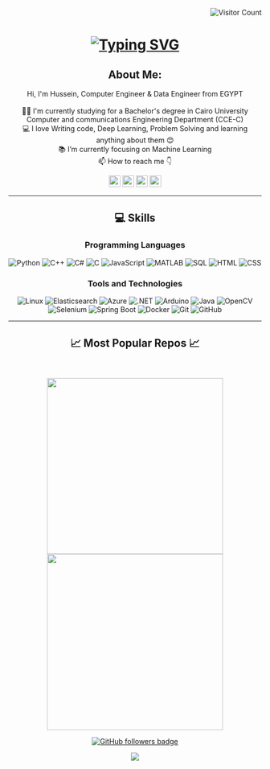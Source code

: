 <p align="right">
  <img src="https://komarev.com/ghpvc/?username=Hussein-Elhawary&label=Profile%20views&color=0e75b6&style=flat" alt="Visitor Count" />
</p>

<h1 align="center">
  <a href="https://git.io/typing-svg">
<a href="https://git.io/typing-svg"><img src="https://readme-typing-svg.herokuapp.com?font=Fira+Code&weight=900&size=30&pause=1000&color=27F2F7&center=true&vCenter=true&random=false&width=435&lines=This+is+Hussein+Elhawary;Nice+To+meet+You+%F0%9F%91%8B" alt="Typing SVG" /></a>
  </a>
</h1>

<h2 align="center">
  About Me:
</h2>
<p align="center">
  Hi, I'm Hussein, Computer Engineer & Data Engineer from EGYPT
  <br>
  <br>
  👨‍🎓 I'm currently studying for a Bachelor's degree in Cairo University Computer and communications Engineering Department (CCE-C)
  <br>
  💻 I love Writing code, Deep Learning, Problem Solving and learning anything about them 😊
  <br>
  📚 I’m currently focusing on Machine Learning
  <br>
  📫 How to reach me 👇
</p>
<p align="center"> <a href="https://www.linkedin.com/in/hussein-elhawary-88044423b/"><img src="https://img.shields.io/badge/linkedin-%230077B5.svg?&style=for-the-badge&logo=linkedin&logoColor=white" height=23></a> <a href="mailto:husseinelhawary@gmail.com"><img src="https://img.shields.io/badge/Gmail-D14836?style=for-the-badge&logo=gmail&logoColor=white" height=23></a>
  <!--  <a href="http://wa.me//201010147580"><img src="https://img.shields.io/badge/WhatsApp-25D366?style=for-the-badge&logo=whatsapp&logoColor=white" height=23></a> --> 
     <!-- <a href="https://twitter.com/HalemoGPA"><img src="https://img.shields.io/badge/Twitter-222222?style=for-the-badge&logo=twitter&logoColor=white" height=23></a> -->
<a href="https://github.com/Hussein-Elhawary/"><img src="https://img.shields.io/badge/GitHub-100000?style=for-the-badge&logo=github&logoColor=white" height=23></a> 
 <!--  <a href="https://www.youtube.com/watch?v=p0uAJ6Eu4Rs"><img src="https://img.shields.io/badge/YouTube-FF0000?style=for-the-badge&logo=youtube&logoColor=white" height=23></a> -->
    <!-- <a href="https://t.me/HalemoGPA"><img src="https://img.shields.io/badge/Telegram-2CA5E0?style=for-the-badge&logo=telegram&logoColor=white" height=23></a> <a href="https://curiouscat.live/HalemoGPA"><img src="https://img.shields.io/badge/Curious%20Cat-ff5c00?style=for-the-badge&logo=curiouscat&logoColor=white" height=23></a> -->
  <a href="https://codeforces.com/profile/husseinelhawary7"><img src="https://img.shields.io/badge/codeforces-%234566B5.svg?&style=for-the-badge&logo=codeforces&logoColor=white" height=23></a></p>
<hr>
<!--Languages and Tools Section-->       
<h2 align="center">
💻 Skills
</h2>
<h3 align="center">
Programming Languages
</h3>
<div align="center">
  <img src="https://skillicons.dev/icons?i=python" alt="Python" />
  <img src="https://skillicons.dev/icons?i=cpp" alt="C++" />
  <img src="https://skillicons.dev/icons?i=cs" alt="C#" />
  <img src="https://skillicons.dev/icons?i=c" alt="C" />
  <img src="https://skillicons.dev/icons?i=js" alt="JavaScript" />
  <img src="https://skillicons.dev/icons?i=matlab" alt="MATLAB" />
  <img src="https://skillicons.dev/icons?i=sqlite" alt="SQL" />
  <img src="https://skillicons.dev/icons?i=html" alt="HTML" />
  <img src="https://skillicons.dev/icons?i=css" alt="CSS" />
</div>

<h3 align="center">
Tools and Technologies
</h3>
<div align="center">
  <img src="https://skillicons.dev/icons?i=linux" alt="Linux" />
  <img src="https://skillicons.dev/icons?i=elasticsearch" alt="Elasticsearch" />
  <img src="https://skillicons.dev/icons?i=azure" alt="Azure" />
  <img src="https://skillicons.dev/icons?i=dotnet" alt=".NET" />
  <img src="https://skillicons.dev/icons?i=arduino" alt="Arduino" />
  <img src="https://skillicons.dev/icons?i=java" alt="Java" />
  <img src="https://skillicons.dev/icons?i=opencv" alt="OpenCV" />
  <img src="https://skillicons.dev/icons?i=selenium" alt="Selenium" />
  <img src="https://skillicons.dev/icons?i=spring" alt="Spring Boot" />
  <img src="https://skillicons.dev/icons?i=docker" alt="Docker" />
  <img src="https://skillicons.dev/icons?i=git" alt="Git" />
  <img src="https://skillicons.dev/icons?i=github" alt="GitHub" />
</div>

<hr>
<h2 align="center">📈 Most Popular Repos 📈</h2>
<br>
<p align="center">
<a href="https://github.com/Hussein-Elhawary/Online-Collaborative-Text-Editor/">
  <img width=350 align="center" src="https://github-readme-stats.vercel.app/api/pin/?username=Hussein-Elhawary&repo=Online-Collaborative-Text-Editor&title_color=ffffff&text_color=c9cacc&icon_color=2bbc8a&bg_color=1d1f21&description_lines_count=5" />
</a>   
  
<a href="https://github.com/Hussein-Elhawary/cReddit-Testing/">
  <img width=350 align="center" src="https://github-readme-stats.vercel.app/api/pin/?username=Hussein-Elhawary&repo=cReddit-Testing&title_color=ffffff&text_color=c9cacc&icon_color=2bbc8a&bg_color=1d1f21&description_lines_count=5" />
</a>    

</p>


<!--
<p  align="center">
<img src="https://visitor-badge.laobi.icu/badge?page_id=HalemoGPA/HalemoGPA" alt="HalemoGPA"/>       
</p>
-->
<p align="center">
  <a href="https://www.github.com/Hussein-Elhawary" target="_blank" rel="noreferrer"><img src="https://img.shields.io/github/followers/Hussein-Elhawary?logo=github&style=for-the-badge&color=282b2f&labelColor=0d1117" alt="GitHub followers badge" /></a>
</p>
<!---
HalemoGPA/HalemoGPA is a ✨ special ✨ repository because its `README.md` (this file) appears on your GitHub profile.
You can click the Preview link to take a look at your changes.
--->
<!--Footer--> 
<p align="center">
  <img src="https://capsule-render.vercel.app/api?type=waving&height=111&color=00FFFF&section=footer&reversal=false&textBg=false"/>
</p>

<!--
**Hussein-Elhawary/Hussein-Elhawary** is a ✨ _special_ ✨ repository because its `README.md` (this file) appears on your GitHub profile.

Here are some ideas to get you started:

- 🔭 I’m currently working on ...
- 🌱 I’m currently learning ...
- 👯 I’m looking to collaborate on ...
- 🤔 I’m looking for help with ...
- 💬 Ask me about ...
- 📫 How to reach me: ...
- 😄 Pronouns: ...
- ⚡ Fun fact: ...
-->
